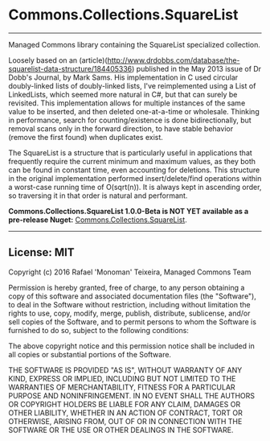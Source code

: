 Commons.Collections.SquareList
==============================


----------

Managed Commons library containing the SquareList specialized collection.

Loosely based on an (article)(http://www.drdobbs.com/database/the-squarelist-data-structure/184405336) published in the May 2013 issue of Dr Dobb's Journal, by Mark Sams.
His implementation in C used circular doubly-linked lists of doubly-linked lists, I've reimplemented using a List of LinkedLists, which seemed more natural in C#, but that can surely be revisited.
This implementation allows for multiple instances of the same value to be inserted, and then deleted one-at-a-time or wholesale.
Thinking in performance, search for counting/existence is done bidirectionally, but removal scans only in the forward direction, to have stable behavior (remove the first found) when duplicates exist.


The SquareList is a structure that is particularly useful in applications that frequently require the current minimum and maximum values, as they both can be found in constant time, even accounting for deletions.
This structure in the original implementation performed insert/delete/find operations within a worst-case running time of O(sqrt(n)). It is always kept in ascending order, so traversing it in that order is natural and performant.

__Commons.Collections.SquareList 1.0.0-Beta is NOT YET available as a pre-release Nuget:__ [Commons.Collections.SquareList](https://www.nuget.org/packages/Commons.Core/).


----------

License: MIT
------------

Copyright (c) 2016 Rafael 'Monoman' Teixeira, Managed Commons Team

Permission is hereby granted, free of charge, to any person obtaining a copy
of this software and associated documentation files (the "Software"), to deal
in the Software without restriction, including without limitation the rights
to use, copy, modify, merge, publish, distribute, sublicense, and/or sell
copies of the Software, and to permit persons to whom the Software is
furnished to do so, subject to the following conditions:

The above copyright notice and this permission notice shall be included in all
copies or substantial portions of the Software.

THE SOFTWARE IS PROVIDED "AS IS", WITHOUT WARRANTY OF ANY KIND, EXPRESS OR
IMPLIED, INCLUDING BUT NOT LIMITED TO THE WARRANTIES OF MERCHANTABILITY,
FITNESS FOR A PARTICULAR PURPOSE AND NONINFRINGEMENT. IN NO EVENT SHALL THE
AUTHORS OR COPYRIGHT HOLDERS BE LIABLE FOR ANY CLAIM, DAMAGES OR OTHER
LIABILITY, WHETHER IN AN ACTION OF CONTRACT, TORT OR OTHERWISE, ARISING FROM,
OUT OF OR IN CONNECTION WITH THE SOFTWARE OR THE USE OR OTHER DEALINGS IN THE
SOFTWARE.
